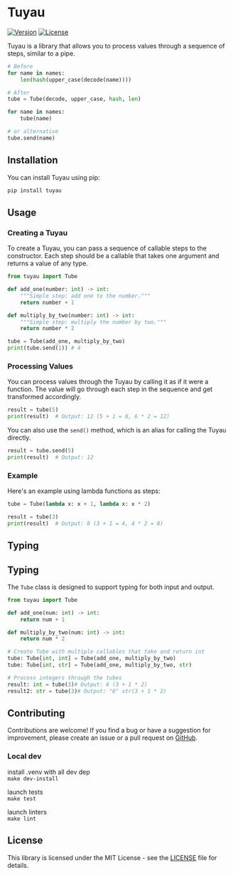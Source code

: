 # Tuyau

[![Version](https://img.shields.io/badge/version-1.2-blue.svg)](https://github.com/guiforge/tuyau)
[![License](https://img.shields.io/badge/license-MIT-blue.svg)](https://opensource.org/licenses/MIT)

Tuyau is a library that allows you to process values through a sequence of steps, similar to a pipe.

```python
# Before 
for name in names:
    len(hash(upper_case(decode(name))))

# After
tube = Tube(decode, upper_case, hash, len)

for name in names:
    tube(name)

# or alternative
tube.send(name)
```

## Installation

You can install Tuyau using pip:

```bash
pip install tuyau
```

## Usage

### Creating a Tuyau

To create a Tuyau, you can pass a sequence of callable steps to the constructor. Each step should be a callable that takes one argument and returns a value of any type.

```python
from tuyau import Tube

def add_one(number: int) -> int:
    """Simple step: add one to the number."""
    return number + 1

def multiply_by_two(number: int) -> int:
    """Simple step: multiply the number by two."""
    return number * 2

tube = Tube(add_one, multiply_by_two)
print(tube.send(1)) # 4
```

### Processing Values

You can process values through the Tuyau by calling it as if it were a function. The value will go through each step in the sequence and get transformed accordingly.

```python
result = tube(5)
print(result)  # Output: 12 (5 + 1 = 6, 6 * 2 = 12)
```

You can also use the `send()` method, which is an alias for calling the Tuyau directly.

```python
result = tube.send(5)
print(result)  # Output: 12
```

### Example

Here's an example using lambda functions as steps:

```python
tube = Tube(lambda x: x + 1, lambda x: x * 2)

result = tube(3)
print(result)  # Output: 8 (3 + 1 = 4, 4 * 2 = 8)
```
## Typing
## Typing

The `Tube` class is designed to support typing for both input and output. 

```python
from tuyau import Tube

def add_one(num: int) -> int:
    return num + 1

def multiply_by_two(num: int) -> int:
    return num * 2

# Create Tube with multiple callables that take and return int
tube: Tube[int, int] = Tube(add_one, multiply_by_two)
tube: Tube[int, str] = Tube(add_one, multiply_by_two, str)

# Process integers through the tubes
result: int = tube(3)# Output: 6 (3 + 1 * 2) 
result2: str = tube(3)# Output: "6" str(3 + 1 * 2) 
```

## Contributing

Contributions are welcome! If you find a bug or have a suggestion for improvement, please create an issue or a pull request on [GitHub](https://github.com/guiforge/tuyau).

### Local dev
install .venv with all dev dep  
`make dev-install`  

launch tests  
`make test`

launch linters  
`make lint`

## License

This library is licensed under the MIT License - see the [LICENSE](LICENSE) file for details.
